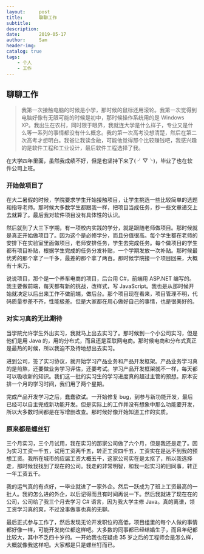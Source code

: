 ```yaml
---
layout:     post
title:      聊聊工作
subtitle:
description:    
date:       2019-05-17
author:     Sam
header-img: 
catalog: true
tags:
    - 个人
    - 工作
---
```


## 聊聊工作

> 我第一次接触电脑的时候是小学，那时候的鼠标还用滚轮。我第一次觉得到电脑好像有无限可能的时候是初中，那时候操作系统用的是 Windows XP。我出生在农村，同时限于眼界，我就连大学是什么样子，专业又是什么等一系列的事情都没有什么概念。我的第一次高考没想清楚，然后在第二次高考才想明白。我爸让我读金融，可能他觉得那个比较赚钱吧，我感兴趣的是软件工程和工业设计，最后软件工程选择了我。

在大学四年里面，虽然我成绩不好，但是也坚持下来了( ╯▽╰)，毕业了也在软件公司上班。

### 开始做项目了

在大二暑假的时候，学院要求学生开始接触项目，让学生挑选一些比较简单的选题和指导老师。那时候大多数学生都跟我一样，把项目当成任务，抄一些文章递交上去就算了。最后我对软件项目没有具体性的认识。

然后就到了大三下学期，有一项校内实践的学分，就是跟随老师做项目。那时候就是真正开始做项目了。因为这个是必修学分，而且分值很高。每个学生都在老师的安排下在实验室里面做项目，老师安排任务，学生去完成任务。每个做项目的学生都有项目补贴，根据学生完成的任务分发补贴，一个学期发放一次补贴。那时候最优秀的那个拿了一千多，最差的那个拿了两百。那时候学院接一个项目回来，大概有十来万。

说说项目，那个是一个养车电商的项目，后台用 C#，前端用 ASP.NET 编写的。我主要做前端，每天都有新的挑战，改样式，写 JavaScript。我也是从那时候开始就决定以后出来工作不做前端，做后台。那个项目现在看来，项目管理不明，代码质量参差不齐，性能极差。但是大家都在用心做好自己的事情，也是很美好的。

### 对实习真的无比期待

当学院允许学生外出实习，我就马上出去实习了。那时候到一个小公司实习，但是他们是用 Java 的，用的分布式，而且还是互联网电商。那时候电商和分布式真正是最热的时候，所以我迫不及待地想出去实习。

进到公司，签了实习协议，就开始学习产品业务和产品开发框架。产品业务学习真的是煎熬，还要做业务学习评估，还要考试。学习产品开发框架就不一样，每天都可以吸收新的知识。我们这一批的实习生的学习进度真的超过主管的预想。原本安排一个月的学习时间，我们用了两个星期。

完成产品开发学习之后，蠢蠢欲试。一开始修复 bug，到参与新功能开发，最后已经可以自主完成新功能开发。但是实际上的工作并没有想象中那么功能要开发，所以大多数时间都是在写增删改查。那时候好像开始知道工作的实质。

### 原来都是螺丝钉

三个月实习，三个月试用，我在实习的那家公司做了六个月，但是我还是走了。因为实习工资一千五，试用工资两千五，转正工资四千五，工资实在是达不到我的预想工资。我所在城市的应届工资大概五千，这家公司实在是太抠了，所以我选择走，那时候我找到了现在的公司。我走的非常明智，和我一起实习的旧同事，转正一年工资五千。

我的运气真的有点好，一毕业就进了一家外企。然后一跃成为了班上工资最高的一批人。我的怎么进的外企，以后记得而且有时间再说一下。然后我就进了现在在的公司，公司给了我三个月去学习 C# 语言，因为我大学主修 Java。真的离谱，领工资学习真的爽，不过没事做事也真的无聊。

最后正式参与工作了，然后发现无论开发职位的高低，项目组里的每个人做的事情都好像一样，可能开发岗位都这样吧。大多数的同事都已经结婚生子，而且年纪都比较大，其中不乏四十岁的。一开始我也在疑虑 35 岁之后的工程师会是怎么样，大概就像我这样吧。大家都是只是螺丝钉而已。
